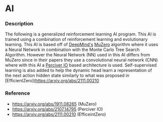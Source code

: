 # AI
### Description
The following is a generalized reinforcement learning AI program. This AI is trained using a combination of reinforcement learning and evolutionary learning. This AI is based off of [DeepMind's](https://deepmind.com/) [MuZero](https://arxiv.org/abs/1911.08265) algorithm where it uses a Neural Network in combination with the Monte Carlo Tree Search Algorithm. However the Neural Network (NN) used in this AI differs from MuZero since in their papers they use a convolutional neural network (CNN) where with this AI a [Perciver IO](https://arxiv.org/abs/2107.14795) based architecture is used. Self-supervised learning is also added to help the dynamic head learn a representation of the next action hidden state similarly to what was proposed in [EfficientZero](https://arxiv.org/abs/2111.00210

### Reference
* https://arxiv.org/abs/1911.08265 (MuZero)
* https://arxiv.org/abs/2107.14795 (Perciver IO)
* https://arxiv.org/abs/2111.00210 (EfficeintZero)
